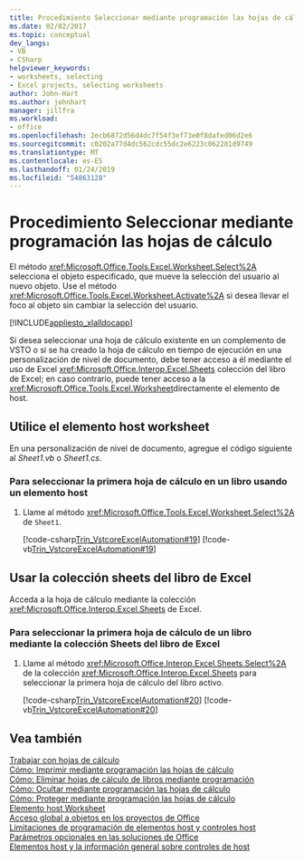 ```yaml
---
title: Procedimiento Seleccionar mediante programación las hojas de cálculo
ms.date: 02/02/2017
ms.topic: conceptual
dev_langs:
- VB
- CSharp
helpviewer_keywords:
- worksheets, selecting
- Excel projects, selecting worksheets
author: John-Hart
ms.author: johnhart
manager: jillfra
ms.workload:
- office
ms.openlocfilehash: 2ecb6872d56d4dc7f54f3ef73e0f8dafed06d2e6
ms.sourcegitcommit: c0202a77d4dc562cdc55dc2e6223c062281d9749
ms.translationtype: MT
ms.contentlocale: es-ES
ms.lasthandoff: 01/24/2019
ms.locfileid: "54863128"
---
```

# <a name="how-to-programmatically-select-worksheets"></a>Procedimiento Seleccionar mediante programación las hojas de cálculo
  El método <xref:Microsoft.Office.Tools.Excel.Worksheet.Select%2A> selecciona el objeto especificado, que mueve la selección del usuario al nuevo objeto. Use el método <xref:Microsoft.Office.Tools.Excel.Worksheet.Activate%2A> si desea llevar el foco al objeto sin cambiar la selección del usuario.  
  
 [!INCLUDE[appliesto_xlalldocapp](../vsto/includes/appliesto-xlalldocapp-md.md)]  
  
 Si desea seleccionar una hoja de cálculo existente en un complemento de VSTO o si se ha creado la hoja de cálculo en tiempo de ejecución en una personalización de nivel de documento, debe tener acceso a él mediante el uso de Excel <xref:Microsoft.Office.Interop.Excel.Sheets> colección del libro de Excel; en caso contrario, puede tener acceso a la <xref:Microsoft.Office.Tools.Excel.Worksheet>directamente el elemento de host.  
  
## <a name="use-the-worksheet-host-item"></a>Utilice el elemento host worksheet  
 En una personalización de nivel de documento, agregue el código siguiente al *Sheet1.vb* o *Sheet1.cs*.  
  
### <a name="to-select-the-first-worksheet-in-a-workbook-using-a-host-item"></a>Para seleccionar la primera hoja de cálculo en un libro usando un elemento host  
  
1.  Llame al método <xref:Microsoft.Office.Tools.Excel.Worksheet.Select%2A> de `Sheet1`.  
  
     [!code-csharp[Trin_VstcoreExcelAutomation#19](../vsto/codesnippet/CSharp/Trin_VstcoreExcelAutomationCS/Sheet1.cs#19)]
     [!code-vb[Trin_VstcoreExcelAutomation#19](../vsto/codesnippet/VisualBasic/Trin_VstcoreExcelAutomation/Sheet1.vb#19)]  
  
## <a name="use-the-sheets-collection-of-the-excel-workbook"></a>Usar la colección sheets del libro de Excel  
 Acceda a la hoja de cálculo mediante la colección <xref:Microsoft.Office.Interop.Excel.Sheets> de Excel.  
  
### <a name="to-select-the-first-worksheet-in-a-workbook-using-the-sheets-collection-of-the-excel-workbook"></a>Para seleccionar la primera hoja de cálculo de un libro mediante la colección Sheets del libro de Excel  
  
1.  Llame al método <xref:Microsoft.Office.Interop.Excel.Sheets.Select%2A> de la colección <xref:Microsoft.Office.Interop.Excel.Sheets> para seleccionar la primera hoja de cálculo del libro activo.  
  
     [!code-csharp[Trin_VstcoreExcelAutomation#20](../vsto/codesnippet/CSharp/Trin_VstcoreExcelAutomationCS/Sheet1.cs#20)]
     [!code-vb[Trin_VstcoreExcelAutomation#20](../vsto/codesnippet/VisualBasic/Trin_VstcoreExcelAutomation/Sheet1.vb#20)]  
  
## <a name="see-also"></a>Vea también  
 [Trabajar con hojas de cálculo](../vsto/working-with-worksheets.md)   
 [Cómo: Imprimir mediante programación las hojas de cálculo](../vsto/how-to-programmatically-print-worksheets.md)   
 [Cómo: Eliminar hojas de cálculo de libros mediante programación](../vsto/how-to-programmatically-delete-worksheets-from-workbooks.md)   
 [Cómo: Ocultar mediante programación las hojas de cálculo](../vsto/how-to-programmatically-hide-worksheets.md)   
 [Cómo: Proteger mediante programación las hojas de cálculo](../vsto/how-to-programmatically-protect-worksheets.md)   
 [Elemento host Worksheet](../vsto/worksheet-host-item.md)   
 [Acceso global a objetos en los proyectos de Office](../vsto/global-access-to-objects-in-office-projects.md)   
 [Limitaciones de programación de elementos host y controles host](../vsto/programmatic-limitations-of-host-items-and-host-controls.md)   
 [Parámetros opcionales en las soluciones de Office](../vsto/optional-parameters-in-office-solutions.md)   
 [Elementos host y la información general sobre controles de host](../vsto/host-items-and-host-controls-overview.md)  
